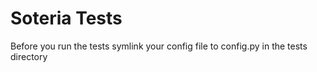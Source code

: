 # Soteria Tests

Before you run the tests symlink your config file to config.py in the tests directory
